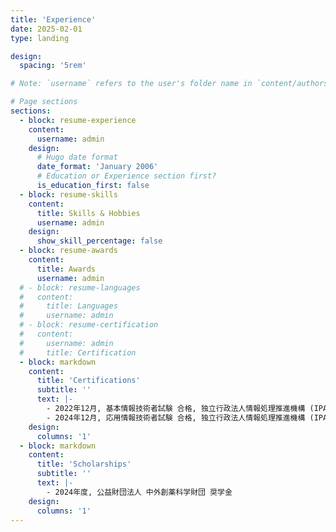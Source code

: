 ```yaml
---
title: 'Experience'
date: 2025-02-01
type: landing

design:
  spacing: '5rem'

# Note: `username` refers to the user's folder name in `content/authors/`

# Page sections
sections:
  - block: resume-experience
    content:
      username: admin
    design:
      # Hugo date format
      date_format: 'January 2006'
      # Education or Experience section first?
      is_education_first: false
  - block: resume-skills
    content:
      title: Skills & Hobbies
      username: admin
    design:
      show_skill_percentage: false
  - block: resume-awards
    content:
      title: Awards
      username: admin
  # - block: resume-languages
  #   content:
  #     title: Languages
  #     username: admin
  # - block: resume-certification
  #   content:
  #     username: admin
  #     title: Certification
  - block: markdown
    content:
      title: 'Certifications'
      subtitle: ''
      text: |-
        - 2022年12月, 基本情報技術者試験 合格, 独立行政法人情報処理推進機構 (IPA)
        - 2024年12月, 応用情報技術者試験 合格, 独立行政法人情報処理推進機構 (IPA)
    design:
      columns: '1'
  - block: markdown
    content:
      title: 'Scholarships'
      subtitle: ''
      text: |-
        - 2024年度, 公益財団法人 中外創薬科学財団 奨学金
    design:
      columns: '1'
---
```

